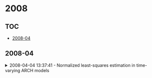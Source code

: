 # 2008

## TOC

- [2008-04](#2008-04)

## 2008-04

<details>

<summary>2008-04-04 13:37:41 - Normalized least-squares estimation in time-varying ARCH models</summary>

- *Piotr Fryzlewicz, Theofanis Sapatinas, Suhasini Subba Rao*

- `0804.0737v1` - [abs](http://arxiv.org/abs/0804.0737v1) - [pdf](http://arxiv.org/pdf/0804.0737v1)

> We investigate the time-varying ARCH (tvARCH) process. It is shown that it can be used to describe the slow decay of the sample autocorrelations of the squared returns often observed in financial time series, which warrants the further study of parameter estimation methods for the model. Since the parameters are changing over time, a successful estimator needs to perform well for small samples. We propose a kernel normalized-least-squares (kernel-NLS) estimator which has a closed form, and thus outperforms the previously proposed kernel quasi-maximum likelihood (kernel-QML) estimator for small samples. The kernel-NLS estimator is simple, works under mild moment assumptions and avoids some of the parameter space restrictions imposed by the kernel-QML estimator. Theoretical evidence shows that the kernel-NLS estimator has the same rate of convergence as the kernel-QML estimator. Due to the kernel-NLS estimator's ease of computation, computationally intensive procedures can be used. A prediction-based cross-validation method is proposed for selecting the bandwidth of the kernel-NLS estimator. Also, we use a residual-based bootstrap scheme to bootstrap the tvARCH process. The bootstrap sample is used to obtain pointwise confidence intervals for the kernel-NLS estimator. It is shown that distributions of the estimator using the bootstrap and the ``true'' tvARCH estimator asymptotically coincide. We illustrate our estimation method on a variety of currency exchange and stock index data for which we obtain both good fits to the data and accurate forecasts.

</details>

